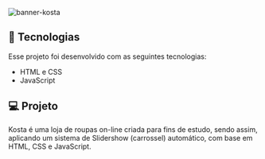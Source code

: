 


![banner-kosta](https://user-images.githubusercontent.com/100106600/197790941-e6eb8986-7f81-4dcc-b71a-4cb20ee69ec9.JPG)

## 🚀 Tecnologias

Esse projeto foi desenvolvido com as seguintes tecnologias:

- HTML e CSS
- JavaScript

## 💻 Projeto

Kosta é uma loja de roupas on-line criada para fins de estudo, sendo assim, aplicando um sistema de Slidershow (carrossel) automático, com base em HTML, CSS e JavaScript.

